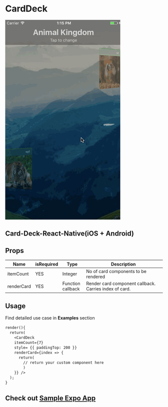 # CardDeck
![HelixScrollView](https://raw.githubusercontent.com/Jasbir23/HelixScrollView-React-Native/master/src/assets/husna.gif) <br />

## Card-Deck-React-Native(iOS + Android)
## Props

<table class="table table-bordered">
    <thead>
        <tr>
            <th>Name</th>
            <th>isRequired</th>
            <th>Type</th>
            <th width="50%">Description</th>
        </tr>
    </thead>
    <tbody>
        <tr>
            <td>itemCount</td>
            <td>YES</td>
            <td>Integer</td>
            <td>No of card components to be rendered</td>
        </tr>
        <tr>
            <td>renderCard</td>
            <td>YES</td>
            <td>Function callback</td>
            <td>Render card component callback. Carries index of card.</td>
        </tr>
    </tbody>
</table>

## Usage
Find detailed use case in **Examples** section <br />
```
render(){
  return(
    <CardDeck
    itemCount={7}
    style= {{ paddingTop: 200 }}
    renderCard={index => {
      return(
        // return your custom component here
        )
    }} />
  );
}
```

## Check out [Sample Expo App](https://exp.host/@jaezzy23/carddeck)
